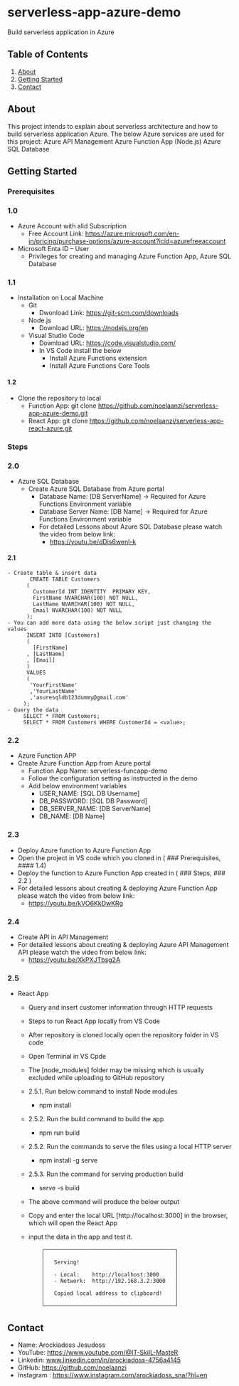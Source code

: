 # serverless-app-azure-demo
Build serverless application in Azure

## Table of Contents
1. [About](#about)
2. [Getting Started](#getting-started)
3. [Contact](#contact)

## About
This project intends to explain about serverless architecture and how to build serverless application Azure.
The below Azure services are used for this project:
  Azure API Management
  Azure Function App (Node.js)
  Azure SQL Database

## Getting Started
### Prerequisites
### 1.0
- Azure Account with alid Subscription
  - Free Account Link: https://azure.microsoft.com/en-in/pricing/purchase-options/azure-account?icid=azurefreeaccount
- Microsoft Enta ID – User
  - Privileges for creating and managing Azure Function App, Azure SQL Database
### 1.1
- Installation on Local Machine
  - Git
    - Dwonload Link: https://git-scm.com/downloads
  - Node.js
    - Download URL: https://nodejs.org/en
  - Visual Studio Code
    - Download URL: https://code.visualstudio.com/
    - In VS Code install the below
      - Install Azure Functions extension
      - Install Azure Functions Core Tools

#### 1.2
- Clone the repository to local
  - Function App: git clone https://github.com/noelaanzi/serverless-app-azure-demo.git
  - React App: git clone https://github.com/noelaanzi/serverless-app-react-azure.git

### Steps
### 2.0
- Azure SQL Database
  - Create Azure SQL Database from Azure portal
    - Database Name: [DB ServerName] -> Required for Azure Functions Environment variable   
    - Database Server Name: [DB Name] -> Required for Azure Functions Environment variable   
    - For detailed Lessons about Azure SQL Database please watch the video from below link:
      - https://youtu.be/dDis6wenl-k
 #### 2.1 
    - Create table & insert data
           CREATE TABLE Customers
          (
            CustomerId INT IDENTITY  PRIMARY KEY,
            FirstName NVARCHAR(100) NOT NULL,
            LastName NVARCHAR(100) NOT NULL,
            Email NVARCHAR(100) NOT NULL
          );
    - You can add more data using the below script just changing the values
          INSERT INTO [Customers]
          (
            [FirstName]
          , [LastName]
          , [Email]
          )
          VALUES
          (
           'YourFirstName'
           ,'YourLastName'
           ,'asuresqldb123dummy@gmail.com'
         );
    - Query the data
         SELECT * FROM Customers;
         SELECT * FROM Customers WHERE CustomerId = <value>;
         
### 2.2
- Azure Function APP
- Create Azure Function App from Azure portal
  - Function App Name: serverless-funcapp-demo
  - Follow the configuration setting as instructed in the demo
  - Add below environment variables
    - USER_NAME: [SQL DB Username]
    - DB_PASSWORD: [SQL DB Password]
    - DB_SERVER_NAME: [DB ServerName]  
    - DB_NAME: [DB Name]
     
### 2.3
- Deploy Azure function to Azure Function App
- Open the project in VS code which you cloned in ( ### Prerequisites, #### 1.4)
- Deploy the function to Azure Function App created in ( ### Steps, ### 2.2 )
- For detailed lessons about creating & deploying Azure Function App please watch the video from below link:
  - https://youtu.be/kVO6KkDwKRg
  
### 2.4
- Create API in API Management
- For detailed lessons about creating & deploying Azure API Management API please watch the video from below link:
  - https://youtu.be/XkPXJTbsg2A
 
### 2.5
- React App
  - Query and insert customer information through HTTP requests
  - Steps to run React App locally from VS Code
  - After repository is cloned locally open the repository folder in VS code
  - Open Terminal in VS Cpde
  - The [node_modules] folder may be missing which is usually excluded while uploading to GitHub repository
  - 2.5.1. Run below command to install Node modules
    - npm install
  - 2.5.2. Run the build command to build the app
    - npm run build
  - 2.5.2. Run the commands to serve the files using a local HTTP server
    - npm install -g serve
  - 2.5.3. Run the command for serving production build
    - serve -s build
  - The above command will produce the below output
  - Copy and enter the local URL [http://localhost:3000] in the browser, which will open the React App
  - input the data in the app and test it.

            ┌─────────────────────────────────────────┐
            │                                         │
            │   Serving!                              │
            │                                         │
            │   - Local:    http://localhost:3000     │
            │   - Network:  http://192.168.3.2:3000   │
            │                                         │
            │   Copied local address to clipboard!    │
            │                                         │
            └─────────────────────────────────────────┘
    
## Contact
- Name: Arockiadoss Jesudoss
- YouTube: https://www.youtube.com/@IT-SkilL-MasteR
- Linkedin: www.linkedin.com/in/arockiadoss-4756a4145
- GitHub: https://github.com/noelaanzi
- Instagram : https://www.instagram.com/arockiadoss_sna/?hl=en
